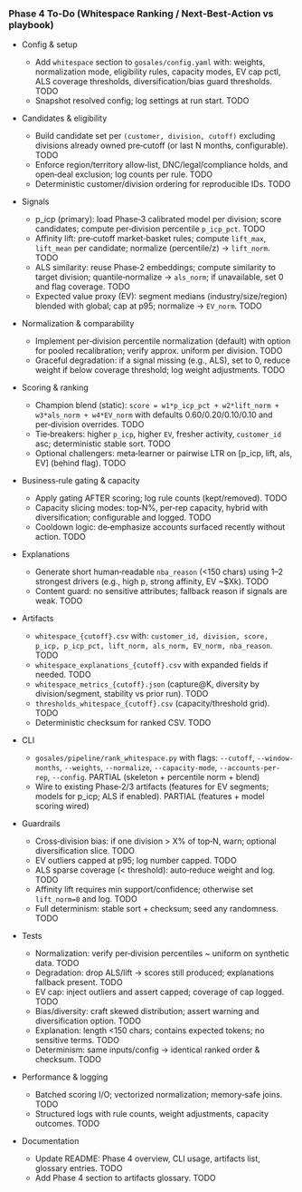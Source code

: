 ### Phase 4 To-Do (Whitespace Ranking / Next‑Best‑Action vs playbook)

- Config & setup
  - Add `whitespace` section to `gosales/config.yaml` with: weights, normalization mode, eligibility rules, capacity modes, EV cap pctl, ALS coverage thresholds, diversification/bias guard thresholds. TODO
  - Snapshot resolved config; log settings at run start. TODO

- Candidates & eligibility
  - Build candidate set per `(customer, division, cutoff)` excluding divisions already owned pre‑cutoff (or last N months, configurable). TODO
  - Enforce region/territory allow‑list, DNC/legal/compliance holds, and open‑deal exclusion; log counts per rule. TODO
  - Deterministic customer/division ordering for reproducible IDs. TODO

- Signals
  - p_icp (primary): load Phase‑3 calibrated model per division; score candidates; compute per‑division percentile `p_icp_pct`. TODO
  - Affinity lift: pre‑cutoff market‑basket rules; compute `lift_max`, `lift_mean` per candidate; normalize (percentile/z) → `lift_norm`. TODO
  - ALS similarity: reuse Phase‑2 embeddings; compute similarity to target division; quantile‑normalize → `als_norm`; if unavailable, set 0 and flag coverage. TODO
  - Expected value proxy (EV): segment medians (industry/size/region) blended with global; cap at p95; normalize → `EV_norm`. TODO

- Normalization & comparability
  - Implement per‑division percentile normalization (default) with option for pooled recalibration; verify approx. uniform per division. TODO
  - Graceful degradation: if a signal missing (e.g., ALS), set to 0, reduce weight if below coverage threshold; log weight adjustments. TODO

- Scoring & ranking
  - Champion blend (static): `score = w1*p_icp_pct + w2*lift_norm + w3*als_norm + w4*EV_norm` with defaults 0.60/0.20/0.10/0.10 and per‑division overrides. TODO
  - Tie‑breakers: higher `p_icp`, higher `EV`, fresher activity, `customer_id` asc; deterministic stable sort. TODO
  - Optional challengers: meta‑learner or pairwise LTR on [p_icp, lift, als, EV] (behind flag). TODO

- Business‑rule gating & capacity
  - Apply gating AFTER scoring; log rule counts (kept/removed). TODO
  - Capacity slicing modes: top‑N%, per‑rep capacity, hybrid with diversification; configurable and logged. TODO
  - Cooldown logic: de‑emphasize accounts surfaced recently without action. TODO

- Explanations
  - Generate short human‑readable `nba_reason` (<150 chars) using 1–2 strongest drivers (e.g., high p, strong affinity, EV ~$Xk). TODO
  - Content guard: no sensitive attributes; fallback reason if signals are weak. TODO

- Artifacts
  - `whitespace_{cutoff}.csv` with: `customer_id, division, score, p_icp, p_icp_pct, lift_norm, als_norm, EV_norm, nba_reason`. TODO
  - `whitespace_explanations_{cutoff}.csv` with expanded fields if needed. TODO
  - `whitespace_metrics_{cutoff}.json` (capture@K, diversity by division/segment, stability vs prior run). TODO
  - `thresholds_whitespace_{cutoff}.csv` (capacity/threshold grid). TODO
  - Deterministic checksum for ranked CSV. TODO

- CLI
  - `gosales/pipeline/rank_whitespace.py` with flags: `--cutoff`, `--window-months`, `--weights`, `--normalize`, `--capacity-mode`, `--accounts-per-rep`, `--config`. PARTIAL (skeleton + percentile norm + blend)
  - Wire to existing Phase‑2/3 artifacts (features for EV segments; models for p_icp; ALS if enabled). PARTIAL (features + model scoring wired)

- Guardrails
  - Cross‑division bias: if one division > X% of top‑N, warn; optional diversification slice. TODO
  - EV outliers capped at p95; log number capped. TODO
  - ALS sparse coverage (< threshold): auto‑reduce weight and log. TODO
  - Affinity lift requires min support/confidence; otherwise set `lift_norm=0` and log. TODO
  - Full determinism: stable sort + checksum; seed any randomness. TODO

- Tests
  - Normalization: verify per‑division percentiles ~ uniform on synthetic data. TODO
  - Degradation: drop ALS/lift → scores still produced; explanations fallback present. TODO
  - EV cap: inject outliers and assert capped; coverage of cap logged. TODO
  - Bias/diversity: craft skewed distribution; assert warning and diversification option. TODO
  - Explanation: length <150 chars; contains expected tokens; no sensitive terms. TODO
  - Determinism: same inputs/config → identical ranked order & checksum. TODO

- Performance & logging
  - Batched scoring I/O; vectorized normalization; memory‑safe joins. TODO
  - Structured logs with rule counts, weight adjustments, capacity outcomes. TODO

- Documentation
  - Update README: Phase 4 overview, CLI usage, artifacts list, glossary entries. TODO
  - Add Phase 4 section to artifacts glossary. TODO


